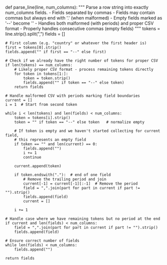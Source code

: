 def parse_line(line, num_columns):
    """
    Parse a row string into exactly num_columns fields.
    - Fields separated by commas
    - Fields may contain commas but always end with '.' (when malformed)
    - Empty fields marked as '--' become ''
    - Handles both malformed (with periods) and proper CSV format
    - Properly handles consecutive commas (empty fields)
    """
    tokens = line.strip().split(",")
    fields = []
    
    # First column (e.g. "country" or whatever the first header is)
    first = tokens[0].strip()
    fields.append("" if first == "--" else first)
    
    # Check if we already have the right number of tokens for proper CSV
    if len(tokens) == num_columns:
        # Likely proper CSV format - process remaining tokens directly
        for token in tokens[1:]:
            token = token.strip()
            fields.append("" if token == "--" else token)
        return fields
    
    # Handle malformed CSV with periods marking field boundaries
    current = []
    i = 1  # Start from second token
    
    while i < len(tokens) and len(fields) < num_columns:
        token = tokens[i].strip()
        token = "" if token == "--" else token   # normalize empty
        
        # If token is empty and we haven't started collecting for current field,
        # this represents an empty field
        if token == "" and len(current) == 0:
            fields.append("")
            i += 1
            continue
            
        current.append(token)
        
        if token.endswith("."):  # end of one field
            # Remove the trailing period and join
            current[-1] = current[-1][:-1]  # Remove the period
            field = ",".join(part for part in current if part != "").strip()
            fields.append(field)
            current = []
        
        i += 1
    
    # Handle case where we have remaining tokens but no period at the end
    if current and len(fields) < num_columns:
        field = ",".join(part for part in current if part != "").strip()
        fields.append(field)
    
    # Ensure correct number of fields
    while len(fields) < num_columns:
        fields.append("")
    
    return fields

